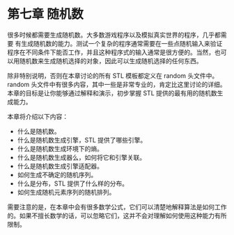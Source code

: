 # 第七章 随机数

很多时候都需要生成随机数。大多数游戏程序以及模拟真实世界的程序，几乎都需要 有生成随机数的能力。测试一个复杂的程序通常需要在一些点随机输入来验证程序在不同条件下能否工作，并且这种程序式的输入通常是很方便的。当然，也可以用随机数来生成随机选择的对象，因此可以生成随机选择的任何东西。

除非特别说明，否则在本章讨论的所有 STL 模板都定义在 random 头文件中。random 头文件中有很多内容，其中一些是非常专业的，肯定比这里讨论的详细。本章的目标是让你能够通过解释和演示，初步掌握 STL 提供的最有用的随机数生成能力。

本章将介绍以下内容：

*   什么是随机数。
*   什么是随机数生成引擎，STL 提供了哪些引擎。
*   什么是随机数生成环境下的熵。
*   什么是随机数生成器么，如何将它和引擎关联。
*   什么是随机数生成引擎适配器。
*   如何生成不确定的随机序列。
*   什么是分布，STL 提供了什么样的分布。
*   如何生成随机元素序列的随机排列。

需要注意的是，在本章中会有很多数学公式，它们可以清楚地解释算法是如何工作的。如果不擅长数学的话，可以忽略它们，这并不会对理解如何使用这种能力有所限制。